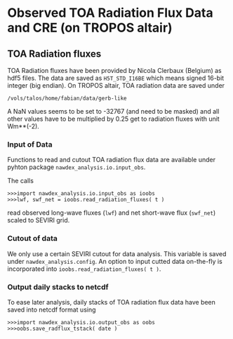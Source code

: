 # Observed TOA Radiation Flux Data and CRE (on TROPOS altair)
## TOA Radiation fluxes
TOA Radiation fluxes have been provided by Nicola Clerbaux (Belgium) as hdf5 files. The data are saved as `H5T_STD_I16BE` which means signed 16-bit integer (big endian). On TROPOS altair, TOA radiation data are saved under
```
/vols/talos/home/fabian/data/gerb-like
```
A NaN values seems to be set to -32767 (and need to be masked) and all other values have to be multiplied by 0.25 get to radiation fluxes with unit Wm**(-2).

### Input of Data
Functions to read and cutout TOA radiation flux data are available under pyhton package `nawdex_analysis.io.input_obs`.

The calls 
```
>>>import nawdex_analysis.io.input_obs as ioobs
>>>lwf, swf_net = ioobs.read_radiation_fluxes( t )
``` 
read observed long-wave fluxes (`lwf`) and net short-wave flux (`swf_net`) scaled to SEVIRI grid.

### Cutout of data
We only use a certain SEVIRI cutout for data analysis. This variable is saved under `nawdex_analysis.config`. An option to input cutted data on-the-fly is incorporated into `ioobs.read_radiation_fluxes( t )`.

### Output daily stacks to netcdf
To ease later analysis, daily stacks of TOA radiation flux data have been saved into netcdf format using 

```
>>>import nawdex_analysis.io.output_obs as oobs
>>>oobs.save_radflux_tstack( date )
```

